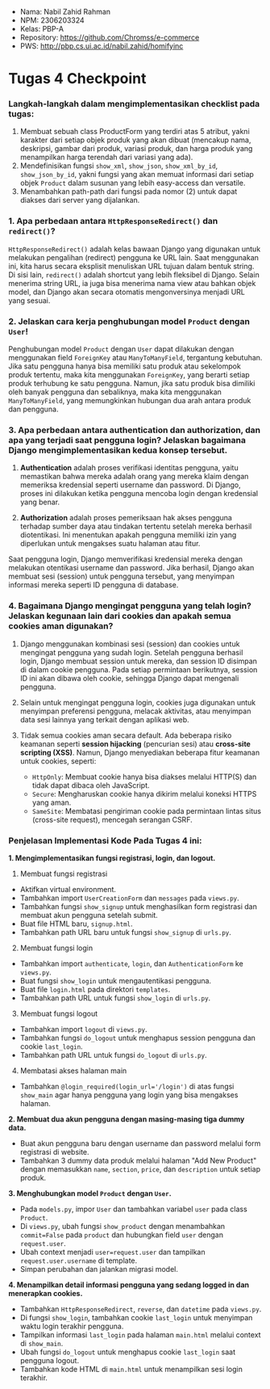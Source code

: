 - Nama: Nabil Zahid Rahman
- NPM: 2306203324
- Kelas: PBP-A
- Repository: https://github.com/Chromss/e-commerce
- PWS: http://pbp.cs.ui.ac.id/nabil.zahid/homifyinc

# Tugas 4 Checkpoint

### Langkah-langkah dalam mengimplementasikan checklist pada tugas:
1. Membuat sebuah class ProductForm yang terdiri atas 5 atribut, yakni karakter dari setiap objek produk yang akan dibuat (mencakup nama, deskripsi, gambar dari produk, variasi produk, dan harga produk yang menampilkan harga terendah dari variasi yang ada).
2. Mendefinisikan fungsi ```show_xml```, ```show_json```, ```show_xml_by_id```, ```show_json_by_id```, yakni fungsi yang akan memuat informasi dari setiap objek ```Product``` dalam susunan yang lebih easy-access dan versatile.
3. Menambahkan path-path dari fungsi pada nomor (2) untuk dapat diakses dari server yang dijalankan.

### 1. Apa perbedaan antara ```HttpResponseRedirect()``` dan ```redirect()```?  

```HttpResponseRedirect()``` adalah kelas bawaan Django yang digunakan untuk melakukan pengalihan (redirect) pengguna ke URL lain. Saat menggunakan ini, kita harus secara eksplisit menuliskan URL tujuan dalam bentuk string. Di sisi lain, ```redirect()``` adalah shortcut yang lebih fleksibel di Django. Selain menerima string URL, ia juga bisa menerima nama view atau bahkan objek model, dan Django akan secara otomatis mengonversinya menjadi URL yang sesuai.  

### 2. Jelaskan cara kerja penghubungan model ```Product``` dengan ```User```!  

Penghubungan model ```Product``` dengan ```User``` dapat dilakukan dengan menggunakan field ```ForeignKey``` atau ```ManyToManyField```, tergantung kebutuhan. Jika satu pengguna hanya bisa memiliki satu produk atau sekelompok produk tertentu, maka kita menggunakan ```ForeignKey```, yang berarti setiap produk terhubung ke satu pengguna. Namun, jika satu produk bisa dimiliki oleh banyak pengguna dan sebaliknya, maka kita menggunakan ```ManyToManyField```, yang memungkinkan hubungan dua arah antara produk dan pengguna.  

### 3. Apa perbedaan antara authentication dan authorization, dan apa yang terjadi saat pengguna login? Jelaskan bagaimana Django mengimplementasikan kedua konsep tersebut.

1. **Authentication** adalah proses verifikasi identitas pengguna, yaitu memastikan bahwa mereka adalah orang yang mereka klaim dengan memeriksa kredensial seperti username dan password. Di Django, proses ini dilakukan ketika pengguna mencoba login dengan kredensial yang benar.
   
2. **Authorization** adalah proses pemeriksaan hak akses pengguna terhadap sumber daya atau tindakan tertentu setelah mereka berhasil diotentikasi. Ini menentukan apakah pengguna memiliki izin yang diperlukan untuk mengakses suatu halaman atau fitur.

Saat pengguna login, Django memverifikasi kredensial mereka dengan melakukan otentikasi username dan password. Jika berhasil, Django akan membuat sesi (session) untuk pengguna tersebut, yang menyimpan informasi mereka seperti ID pengguna di database.

### 4. Bagaimana Django mengingat pengguna yang telah login? Jelaskan kegunaan lain dari cookies dan apakah semua cookies aman digunakan?

1. Django menggunakan kombinasi sesi (session) dan cookies untuk mengingat pengguna yang sudah login. Setelah pengguna berhasil login, Django membuat session untuk mereka, dan session ID disimpan di dalam cookie pengguna. Pada setiap permintaan berikutnya, session ID ini akan dibawa oleh cookie, sehingga Django dapat mengenali pengguna.

2. Selain untuk mengingat pengguna login, cookies juga digunakan untuk menyimpan preferensi pengguna, melacak aktivitas, atau menyimpan data sesi lainnya yang terkait dengan aplikasi web.

3. Tidak semua cookies aman secara default. Ada beberapa risiko keamanan seperti **session hijacking** (pencurian sesi) atau **cross-site scripting (XSS)**. Namun, Django menyediakan beberapa fitur keamanan untuk cookies, seperti:
   - ```HttpOnly```: Membuat cookie hanya bisa diakses melalui HTTP(S) dan tidak dapat dibaca oleh JavaScript.
   - ```Secure```: Mengharuskan cookie hanya dikirim melalui koneksi HTTPS yang aman.
   - ```SameSite```: Membatasi pengiriman cookie pada permintaan lintas situs (cross-site request), mencegah serangan CSRF.

### Penjelasan Implementasi Kode Pada Tugas 4 ini:

**1. Mengimplementasikan fungsi registrasi, login, dan logout.**
1) Membuat fungsi registrasi
- Aktifkan virtual environment.
- Tambahkan import ```UserCreationForm``` dan ```messages``` pada ```views.py```.
- Tambahkan fungsi ```show_signup``` untuk menghasilkan form registrasi dan membuat akun pengguna setelah submit.
- Buat file HTML baru, ```signup.html```.
- Tambahkan path URL baru untuk fungsi ```show_signup``` di ```urls.py```.

2) Membuat fungsi login
- Tambahkan import ```authenticate```, ```login```, dan ```AuthenticationForm``` ke ```views.py```.
- Buat fungsi ```show_login``` untuk mengautentikasi pengguna.
- Buat file ```login.html``` pada direktori ```templates```.
- Tambahkan path URL untuk fungsi ```show_login``` di ```urls.py```.

3) Membuat fungsi logout
- Tambahkan import ```logout``` di ```views.py```.
- Tambahkan fungsi ```do_logout``` untuk menghapus session pengguna dan cookie ```last_login```.
- Tambahkan path URL untuk fungsi ```do_logout``` di ```urls.py```.

4) Membatasi akses halaman main
- Tambahkan ```@login_required(login_url='/login')``` di atas fungsi ```show_main``` agar hanya pengguna yang login yang bisa mengakses halaman.

**2. Membuat dua akun pengguna dengan masing-masing tiga dummy data.**
- Buat akun pengguna baru dengan username dan password melalui form registrasi di website.
- Tambahkan 3 dummy data produk melalui halaman "Add New Product" dengan memasukkan ```name```, ```section```, ```price```, dan ```description``` untuk setiap produk.

**3. Menghubungkan model ```Product``` dengan ```User```.**
- Pada ```models.py```, impor ```User``` dan tambahkan variabel ```user``` pada class ```Product```.
- Di ```views.py```, ubah fungsi ```show_product``` dengan menambahkan ```commit=False``` pada ```product``` dan hubungkan field ```user``` dengan ```request.user```.
- Ubah context menjadi ```user=request.user``` dan tampilkan ```request.user.username``` di template.
- Simpan perubahan dan jalankan migrasi model.

**4. Menampilkan detail informasi pengguna yang sedang logged in dan menerapkan cookies.**
- Tambahkan ```HttpResponseRedirect```, ```reverse```, dan ```datetime``` pada ```views.py```.
- Di fungsi ```show_login```, tambahkan cookie ```last_login``` untuk menyimpan waktu login terakhir pengguna.
- Tampilkan informasi ```last_login``` pada halaman ```main.html``` melalui context di ```show_main```.
- Ubah fungsi ```do_logout``` untuk menghapus cookie ```last_login``` saat pengguna logout.
- Tambahkan kode HTML di ```main.html``` untuk menampilkan sesi login terakhir.